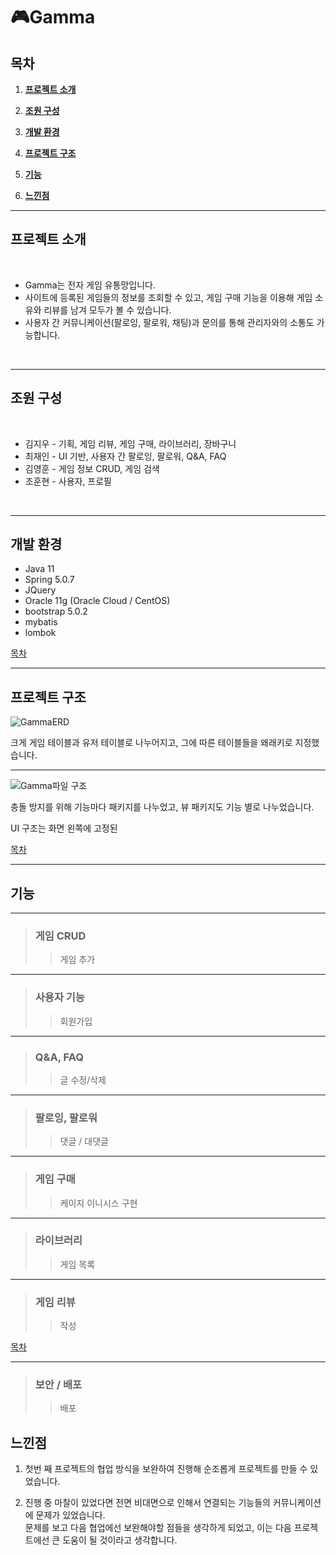 # 🎮Gamma
## 목차
1. [**프로젝트 소개**](#프로젝트-소개)

2. [**조원 구성**](#조원-구성)

3. [**개발 환경**](#개발-환경)

4. [**프로젝트 구조**](#프로젝트-구조)

5. [**기능**](#기능)

6. [**느낀점**](#느낀점)

---

## 프로젝트 소개

<br/>

* Gamma는 전자 게임 유통망입니다.
* 사이트에 등록된 게임들의 정보를 조회할 수 있고, 게임 구매 기능을 이용해 게임 소유와 리뷰를 남겨 모두가 볼 수 있습니다.
* 사용자 간 커뮤니케이션(팔로잉, 팔로워, 채팅)과 문의를 통해 관리자와의 소통도 가능합니다.

<br/>

---

## 조원 구성

<br/>

* 김지우 - 기획, 게임 리뷰, 게임 구매, 라이브러리, 장바구니
* 최재인 - UI 기반, 사용자 간 팔로잉, 팔로워, Q&A, FAQ
* 김영훈 - 게임 정보 CRUD, 게임 검색
* 조훈현 - 사용자, 프로필

<br/>

---

## 개발 환경
* Java 11
* Spring 5.0.7
* JQuery
* Oracle 11g (Oracle Cloud / CentOS)
* bootstrap 5.0.2
* mybatis
* lombok

[목차](#목차)

---
## 프로젝트 구조

![GammaERD](https://user-images.githubusercontent.com/85823060/138556497-7ae1d0fc-47c1-464b-91c5-b961da713d75.png)

크게 게임 테이블과 유저 테이블로 나누어지고, 그에 따른 테이블들을 왜래키로 지정했습니다.

---

![Gamma파일 구조](https://user-images.githubusercontent.com/85823060/138556655-2a0b9359-4d6f-44f5-a768-cc6eeec1b7a5.png)

충돌 방지를 위해 기능마다 패키지를 나누었고, 뷰 패키지도 기능 별로 나누었습니다.

UI 구조는 화면 왼쪽에 고정된 

[목차](#목차)

---

## 기능

---
> ### 게임 CRUD
>> 게임 추가

---

> ### 사용자 기능
>> 회원가입

---

> ### Q&A, FAQ
>> 글 수정/삭제

---

> ### 팔로잉, 팔로워
>>댓글 / 대댓글

---

> ### 게임 구매
>>케이지 이니시스 구현

---
> ### 라이브러리
>>게임 목록

---
> ### 게임 리뷰
>>작성


[목차](#목차)

---

> ### 보안 / 배포
>> 배포


## 느낀점

1. 첫번 째 프로젝트의 협업 방식을 보완하여 진행해 순조롭게 프로젝트를 만들 수 있었습니다.

2. 진행 중 마찰이 있었다면 전면 비대면으로 인해서 연결되는 기능들의 커뮤니케이션에 문제가 있었습니다.    
   문제를 보고 다음 협업에선 보완해야할 점들을 생각하게 되었고, 이는 다음 프로젝트에선 큰 도움이 될 것이라고 생각합니다.
